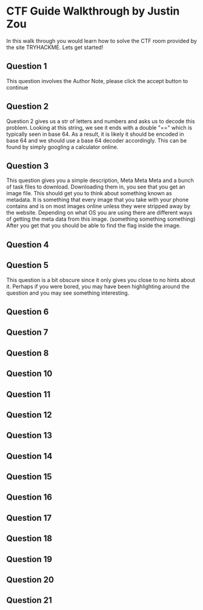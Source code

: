 # CTF Guide Walkthrough by Justin Zou
In this walk through you would learn how to solve the CTF room provided by the site TRYHACKME. Lets get started!

## Question 1
This question involves the Author Note, please click the accept button to continue
## Question 2
Question 2 gives us a str of letters and numbers and asks us to decode this problem. Looking at this string, we see it ends with a double "==" which is typically seen in base 64. As a result, it is likely it should be encoded in base 64 and we should use a base 64 decoder accordingly. This can be found by simply googling a calculator online.

## Question 3
This question gives you a simple description, Meta Meta Meta and a bunch of task files to download. Downloading them in, you see that you get an image file. This should get you to think about something known as metadata. It is something that every image that you take with your phone contains and is on most images online unless they were stripped away by the website. Depending on what OS you are using there are different ways of getting the meta data from this image. (something something something) After you get that you should be able to find the flag inside the image.
## Question 4

## Question 5
This question is a bit obscure since it only gives you close to no hints about it. Perhaps if you were bored, you may have been highlighting around the question and you may see something interesting.
## Question 6
## Question 7
## Question 8
## Question 10
## Question 11
## Question 12
## Question 13
## Question 14
## Question 15
## Question 16
## Question 17
## Question 18
## Question 19
## Question 20
## Question 21